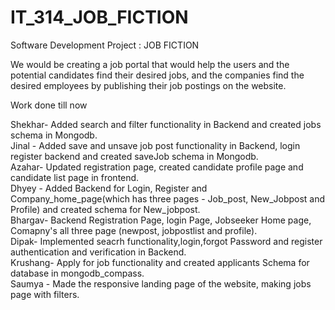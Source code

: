 # IT_314_JOB_FICTION
Software Development Project : JOB FICTION 

We would be creating a job portal that would help the users and the potential candidates find their desired jobs, and the companies find the desired employees by publishing their job postings on the website.

Work done till now


Shekhar- Added search and filter functionality in Backend and created jobs schema in Mongodb.
<br>
Jinal - Added save and unsave job post functionality in Backend, login register backend and created saveJob schema in Mongodb. 
<br>
Azahar- Updated registration page, created candidate profile page and candidate list page in frontend. 
<br>
Dhyey - Added Backend for Login, Register and Company_home_page(which has three pages - Job_post, New_Jobpost and Profile) and created schema for New_jobpost. 
<br>
Bhargav- Backend Registration Page, login Page, Jobseeker Home page, Comapny's all three page (newpost, jobpostlist and profile).
<br>
Dipak- Implemented seacrh functionality,login,forgot Password and register authentication and verification in Backend.
<br> 
Krushang- Apply for job functionality and created applicants Schema for database in mongodb_compass.
<br>
Saumya - Made the responsive landing page of the website, making jobs page with filters.
